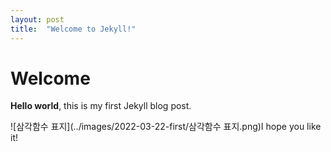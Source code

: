 ```yaml
---
layout: post
title:  "Welcome to Jekyll!"
---
```


# Welcome

**Hello world**, this is my first Jekyll blog post.

![삼각함수 표지](../images/2022-03-22-first/삼각함수 표지.png)I hope you like it!
